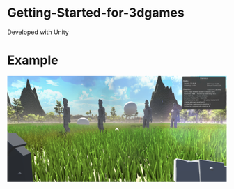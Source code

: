 # Getting-Started-for-3dgames
Developed with Unity

# Example
![Demo Getting Started for Unity 3D](example.png)
